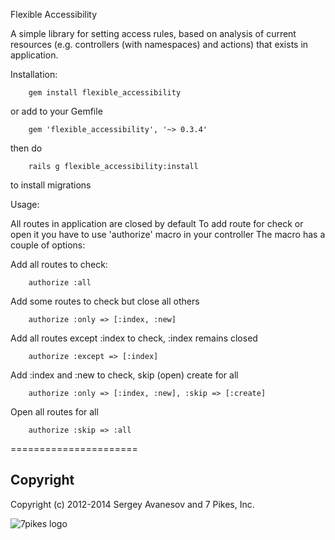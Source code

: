 Flexible Accessibility

A simple library for setting access rules, based on analysis of current resources (e.g. controllers (with namespaces) and actions) that exists in application.

Installation:

		gem install flexible_accessibility

  or add to your Gemfile

		gem 'flexible_accessibility', '~> 0.3.4'

  then do

        rails g flexible_accessibility:install

  to install migrations

Usage:

  All routes in application are closed by default
  To add route for check or open it you have to use 'authorize' macro in your controller
  The macro has a couple of options:

  Add all routes to check:

        authorize :all

  Add some routes to check but close all others

        authorize :only => [:index, :new]

  Add all routes except :index to check, :index remains closed

        authorize :except => [:index]

  Add :index and :new to check, skip (open) create for all

        authorize :only => [:index, :new], :skip => [:create]

  Open all routes for all

        authorize :skip => :all

======================

## Copyright
Copyright (c) 2012-2014 Sergey Avanesov and 7 Pikes, Inc.

![7pikes logo](https://github.com/7Pikes/flexible_accessibility/wiki/Logo.png)
